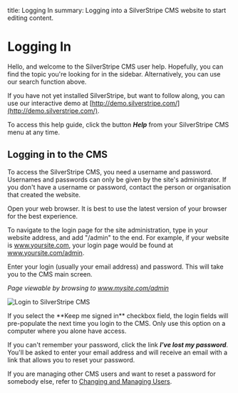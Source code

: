 title: Logging In
summary: Logging into a SilverStripe CMS website to start editing content.

# Logging In

Hello, and welcome to the SilverStripe CMS user help. Hopefully, you can find the topic you're looking for in the sidebar. Alternatively, you can use our search function above.

If you have not yet installed SilverStripe, but want to follow along, you can use our interactive demo at [http://demo.silverstripe.com/](http://demo.silverstripe.com/).

To access this help guide, click the button ***Help*** from your SilverStripe CMS menu at any time.

## Logging in to the CMS

To access the SilverStripe CMS, you need a username and password. Usernames and passwords can only be given by the site's administrator. If you don't have a username or password, contact the person or organisation that created the website.

Open your web browser. It is best to use the latest version of your browser for the best experience.

To navigate to the login page for the site administration, type in your website address, and add "/admin" to the end. For example, if your website is www.yoursite.com, your login page would be found at www.yoursite.com/admin.

Enter your login (usually your email address) and password. This will take you to the CMS main screen.

*Page viewable by browsing to www.mysite.com/admin*

![Login to SilverStripe CMS](/_images/general-login.png)

<div class="note" markdown="1">
If you select the **Keep me signed in** checkbox field, the login fields will pre-populate the next time you login to the CMS. Only use this option on a computer where you alone have access.

If you can't remember your password, click the link ***I've lost my password***. You'll be asked to enter your email address and will receive an email with a link that allows you to reset your password.

If you are managing other CMS users and want to reset a password for somebody else, refer to [Changing and Managing Users](https://userhelp.silverstripe.org/en/4/managing_your_website/changing_and_managing_users/).
</div>
